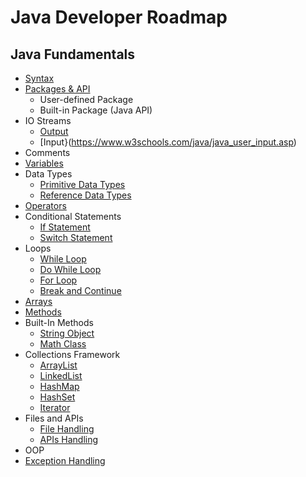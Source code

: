 # Java Developer Roadmap

## Java Fundamentals
* [Syntax](https://www.w3schools.com/java/java_syntax.asp)
* [Packages & API](https://www.w3schools.com/java/java_packages.asp)
  * User-defined Package
  * Built-in Package (Java API)
* IO Streams
  * [Output](https://www.w3schools.com/java/java_output.asp)
  * [Input}(https://www.w3schools.com/java/java_user_input.asp)
* Comments
* [Variables](https://www.w3schools.com/java/java_variables.asp)
* Data Types
  * [Primitive Data Types](https://www.w3schools.com/java/java_data_types.asp)
  * [Reference Data Types](https://www.w3schools.com/java/java_data_types_non-prim.asp)
* [Operators](https://www.w3schools.com/java/java_operators.asp)
* Conditional Statements
  * [If Statement](https://www.w3schools.com/java/java_conditions.asp)
  * [Switch Statement](https://www.w3schools.com/java/java_switch.asp)
* Loops
  * [While Loop](https://www.w3schools.com/java/java_while_loop.asp)
  * [Do While Loop](https://www.w3schools.com/java/java_while_loop_do.asp)
  * [For Loop](https://www.w3schools.com/java/java_for_loop.asp)
  * [Break and Continue](https://www.w3schools.com/java/java_break.asp)
* [Arrays](https://www.w3schools.com/java/java_arrays.asp)
* [Methods](https://www.w3schools.com/java/java_methods.asp)
* Built-In Methods
  * [String Object](https://www.w3schools.com/java/java_strings.asp)
  * [Math Class](https://www.w3schools.com/java/java_math.asp)
* Collections Framework
  * [ArrayList](https://www.w3schools.com/java/java_arraylist.asp)
  * [LinkedList](https://www.w3schools.com/java/java_linkedlist.asp)
  * [HashMap](https://www.w3schools.com/java/java_hashmap.asp)
  * [HashSet](https://www.w3schools.com/java/java_hashset.asp)
  * [Iterator](https://www.w3schools.com/java/java_iterator.asp)
* Files and APIs
  * [File Handling](https://www.w3schools.com/java/java_files.asp)
  * [APIs Handling](https://www.baeldung.com/java-9-http-client)
* OOP
* [Exception Handling](https://www.w3schools.com/java/java_try_catch.asp)